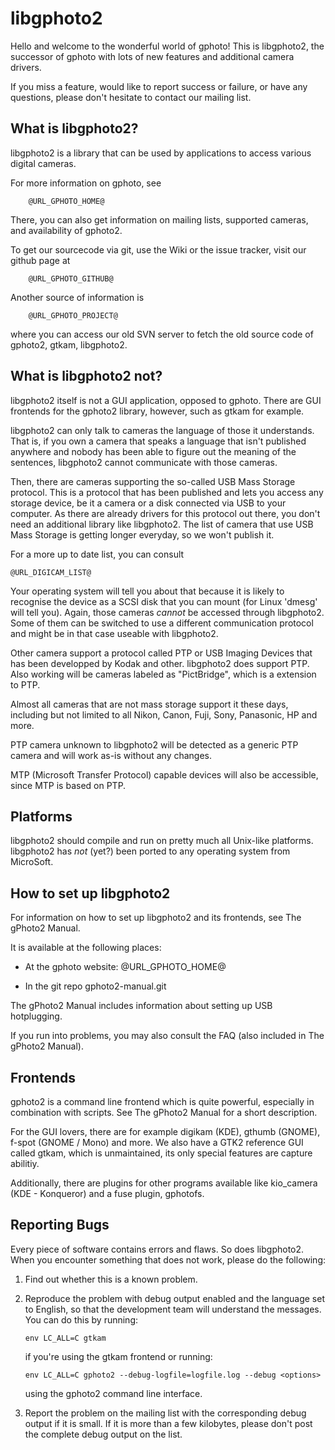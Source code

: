 libgphoto2
==========

Hello and welcome to the wonderful world of gphoto! This is
libgphoto2, the successor of gphoto with lots of new features and
additional camera drivers.

If you miss a feature, would like to report success or failure, or
have any questions, please don't hesitate to contact our mailing list.



What is libgphoto2?
-------------------

libgphoto2 is a library that can be used by applications to access
various digital cameras.

For more information on gphoto, see

        @URL_GPHOTO_HOME@

There, you can also get information on mailing lists, supported cameras,
and availability of gphoto2.

To get our sourcecode via git, use the Wiki or the issue tracker,
visit our github page at

        @URL_GPHOTO_GITHUB@

Another source of information is

        @URL_GPHOTO_PROJECT@

where you can access our old SVN server to fetch the old source code
of gphoto2, gtkam, libgphoto2.



What is libgphoto2 not?
-----------------------

libgphoto2 itself is not a GUI application, opposed to gphoto. There are
GUI frontends for the gphoto2 library, however, such as gtkam for
example.

libgphoto2 can only talk to cameras the language of those it
understands.  That is, if you own a camera that speaks a language that
isn't published anywhere and nobody has been able to figure out the
meaning of the sentences, libgphoto2 cannot communicate with those
cameras.

Then, there are cameras supporting the so-called USB Mass Storage
protocol.  This is a protocol that has been published and lets you
access any storage device, be it a camera or a disk connected via USB
to your computer. As there are already drivers for this protocol out
there, you don't need an additional library like libgphoto2. The list
of camera that use USB Mass Storage is getting longer everyday, so we
won't publish it.

For a more up to date list, you can consult

	@URL_DIGICAM_LIST@

Your operating system will tell you about that because it is likely to
recognise the device as a SCSI disk that you can mount (for Linux
'dmesg' will tell you).  Again, those cameras *cannot* be accessed
through libgphoto2. Some of them can be switched to use a different
communication protocol and might be in that case useable with
libgphoto2.

Other camera support a protocol called PTP or USB Imaging Devices that
has been developped by Kodak and other. libgphoto2 does support
PTP. Also working will be cameras labeled as "PictBridge", which is a
extension to PTP.

Almost all cameras that are not mass storage support it these days,
including but not limited to all Nikon, Canon, Fuji, Sony, Panasonic,
HP and more.

PTP camera unknown to libgphoto2 will be detected as a generic PTP
camera and will work as-is without any changes.

MTP (Microsoft Transfer Protocol) capable devices will also be
accessible, since MTP is based on PTP.


Platforms
---------

libgphoto2 should compile and run on pretty much all Unix-like
platforms.  libgphoto2 has _not_ (yet?) been ported to any operating
system from MicroSoft.



How to set up libgphoto2
------------------------

For information on how to set up libgphoto2 and its frontends, see The
gPhoto2 Manual.

It is available at the following places:

* At the gphoto website: @URL_GPHOTO_HOME@

* In the git repo gphoto2-manual.git

The gPhoto2 Manual includes information about setting up USB
hotplugging.

If you run into problems, you may also consult the FAQ (also included
in The gPhoto2 Manual).



Frontends
---------

gphoto2 is a command line frontend which is quite powerful, especially
in combination with scripts. See The gPhoto2 Manual for a short
description.

For the GUI lovers, there are for example digikam (KDE), gthumb
(GNOME), f-spot (GNOME / Mono) and more. We also have a GTK2 reference
GUI called gtkam, which is unmaintained, its only special features are
capture abilitiy.

Additionally, there are plugins for other programs available like
kio_camera (KDE - Konqueror) and a fuse plugin, gphotofs.



Reporting Bugs
--------------

Every piece of software contains errors and flaws. So does
libgphoto2. When you encounter something that does not work, please do
the following:

1. Find out whether this is a known problem.

2. Reproduce the problem with debug output enabled and the language
   set to English, so that the development team will understand the
   messages. You can do this by running:

       env LC_ALL=C gtkam

   if you're using the gtkam frontend or running:

       env LC_ALL=C gphoto2 --debug-logfile=logfile.log --debug <options>

   using the gphoto2 command line interface.

3. Report the problem on the mailing list with the corresponding debug
   output if it is small. If it is more than a few kilobytes, please
   don't post the complete debug output on the list.
